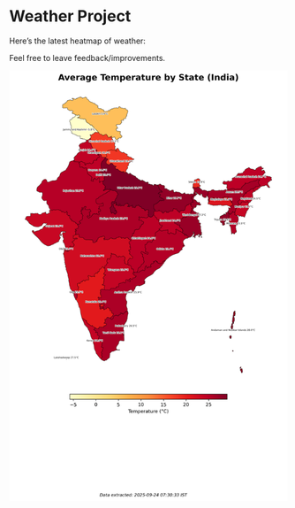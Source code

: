 # Weather Project

Here’s the latest heatmap of weather:

Feel free to leave feedback/improvements.

![India Heatmap](docs/assets/india_heatmap.png?v=D350C3)
